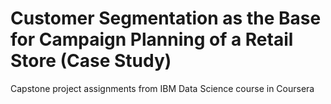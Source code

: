 # Customer Segmentation as the Base for Campaign Planning of a Retail Store (Case Study)
Capstone project assignments from IBM Data Science course in Coursera
